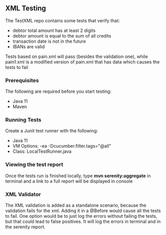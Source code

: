 
## XML Testing

The TestXML repo contains some tests that verify that:
- debtor total amount has at least 2 digits
- debtor amount is equal to the sum of all credits
- transaction date is not in the future
- IBANs are valid

Tests based on pain.xml will pass (besides the validation one), while pain1.xml is a modified version 
of pain.xml that has data which causes the tests to fail


### Prerequisites

The following are required before you start testing:
- Java 11
- Maven

### Running Tests

Create a Junit test runner with the following:
- Java 11
- VM Options: -ea -Dcucumber.filter.tags="@all"
- Class: LocalTestRunner.java

### Viewing the test report

Once the tests run is finished locally, type **mvn serenity:aggregate** in terminal and a link to a 
full report will be displayed in console


### XML Validator
The XML validation is added as a standalone scenario, because the validation fails for the xml.
Adding it in a @Before would cause all the tests to fail. One option would be to just log the errors
without failing the tests, but that could lead to false positives.
It will log the errors in terminal and in the serenity report.